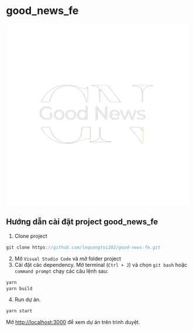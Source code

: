 
# good_news_fe

![Run](./src/assets/images/logo.png)

## Hướng dẫn cài đặt project good_news_fe

1. Clone project 
```c
git clone https://github.com/lequangtoi202/good-news-fe.git
```
2. Mở `Visual Studio Code` và mở folder project
3. Cài đặt các dependency. Mở terminal (`Ctrl + J`) và chọn `git bash` hoặc `command prompt` chạy các câu lệnh sau:
```c
yarn 
yarn build
```
4. Run dự án.
```c
yarn start
```
Mở [http://localhost:3000](http://localhost:3000) để xem dự án trên trình duyệt.


